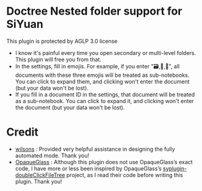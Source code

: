 # Doctree Nested folder support for SiYuan

This plugin is protected by AGLP 3.0 license

- I know it's painful every time you open secondary or multi-level folders. This plugin will free you from that.
- In the settings, fill in emojis. For example, if you enter "🗃️,📂,📁", all documents with these three emojis will be treated as sub-notebooks. You can click to expand them, and clicking won't enter the document (but your data won't be lost).
- If you fill in a document ID in the settings, that document will be treated as a sub-notebook. You can click to expand it, and clicking won't enter the document (but your data won't be lost).

# Credit
- [wilsons](https://ld246.com/member/wilsons) : Provided very helpful assistance in designing the fully automated mode. Thank you!
- [OpaqueGlass](https://github.com/OpaqueGlass) : Although this plugin does not use OpaqueGlass’s exact code, I have more or less been inspired by OpaqueGlass’s [syplugin-doubleClickFileTree](https://github.com/OpaqueGlass/syplugin-doubleClickFileTree) project, as I read their code before writing this plugin. Thank you!
